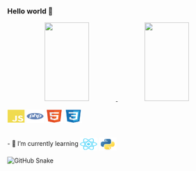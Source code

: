 ### Hello world 👋

<div align="center">
  <a href="https://github.com/caio-sp">
    <img height="180em" width="45%" src="https://github-readme-stats.vercel.app/api?username=caio-sp&show_icons=true&theme=dark&include_all_commits=true&count_private=true"/>
    <img height="180em" width="45%" src="https://github-readme-stats.vercel.app/api/top-langs/?username=caio-sp&layout=compact&langs_count=7&theme=dark"/>
  </a>
</div>

<div style="display: inline_block"><br>
  <img align="center" alt="Caio-Js" height="30" width="40" src="https://raw.githubusercontent.com/devicons/devicon/master/icons/javascript/javascript-plain.svg">
  <img align="center" alt="Caio-Php" height="30" width="40" src="https://raw.githubusercontent.com/devicons/devicon/master/icons/php/php-plain.svg">
  
  <img align="center" alt="Caio-HTML" height="30" width="40" src="https://raw.githubusercontent.com/devicons/devicon/master/icons/html5/html5-original.svg">
  <img align="center" alt="Caio-CSS" height="30" width="40" src="https://raw.githubusercontent.com/devicons/devicon/master/icons/css3/css3-original.svg">
 </div> 
 <div>
  <br><br>
  - 🌱 I’m currently learning 
  <img align="center" alt="Caio-React" height="30" width="40" src="https://raw.githubusercontent.com/devicons/devicon/master/icons/react/react-original.svg">
  <img align="center" alt="Rafa-Python" height="30" width="40" src="https://raw.githubusercontent.com/devicons/devicon/master/icons/python/python-original.svg">
  
  <!--<img align="right" alt="Rafa-pic" height="150" style="border-radius:50px;" src="https://media.discordapp.net/attachments/639956127056134178/890373478988013628/Publicacoes_Instagram_1_1.png?width=676&height=676">-->
</div>

![GitHub Snake ](https://github.com/caio-sp/caio-sp/blob/output/github-contribution-grid-snake-dark.svg)

<!--
**caio-sp/caio-sp** is a ✨ _special_ ✨ repository because its `README.md` (this file) appears on your GitHub profile.

Here are some ideas to get you started:

- 🔭 I’m currently working on ...
- 🌱 I’m currently learning ...
- 👯 I’m looking to collaborate on ...
- 🤔 I’m looking for help with ...
- 💬 Ask me about ...
- 📫 How to reach me: ...
- 😄 Pronouns: ...
- ⚡ Fun fact: ...
-->
